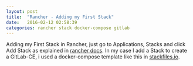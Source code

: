 ```yaml
---
layout: post
title:  "Rancher - Adding my First Stack"
date:   2016-02-12 02:58:39
categories: rancher stack docker-compose gitlab
---
```


Adding my First Stack in Rancher, just go to Applications, Stacks and click Add Stack as explained in [rancher docs].
In my case I add a Stack to create a GitLab-CE, i used a docker-compose template like this in [stackfiles.io].

<script src="https://stackfiles.io/embed/file/5617e9eb31f4d50100cc9d2f.js"></script>
 

[rancher docs]: <http://docs.rancher.com/rancher/rancher-ui/applications/stacks/>
[stackfiles.io]: <https://stackfiles.io/registry/5617e9eb31f4d50100cc9d2f>
